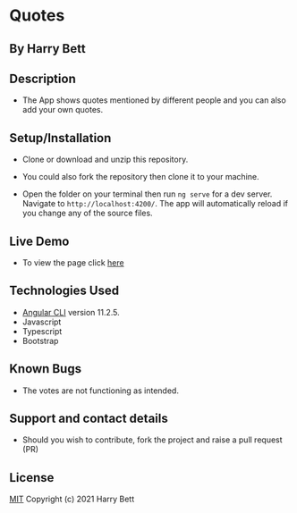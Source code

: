 # Quotes

## By **Harry Bett**

## Description
* The App shows quotes mentioned by different people and you can also add your own quotes.

## Setup/Installation 
* Clone or download and unzip this repository.

* You could also fork the repository then clone it to your machine.

* Open the folder on your terminal then run `ng serve` for a dev server. Navigate to `http://localhost:4200/`. The app will automatically reload if you change any of the source files.

## Live Demo
* To view the page click [here](https://hbk93.github.io/quotes/)

## Technologies Used
* [Angular CLI](https://github.com/angular/angular-cli) version 11.2.5.
* Javascript
* Typescript
* Bootstrap

## Known Bugs
* The votes are not functioning as intended.

## Support and contact details
* Should you wish to contribute, fork the project and raise a pull request (PR)

## License
[MIT](https://choosealicense.com/licenses/mit/)
Copyright (c) 2021 Harry Bett
